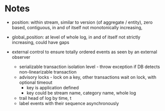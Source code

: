 Notes
=====

* position: within stream, similar to version (of aggregate / entity),
  zero based, contiguous, in and of itself not monotonically increasing,
* global_position: at level of whole log, in and of itself not strictly increasing, could have gaps

* external control to ensure totally ordered events as seen by an external
  observer
    - serializable transaction isolation level - throw exception if DB detects
      non-linearizable transaction
    - advisory locks - lock on a key, other transactions wait on lock, with
      optional timeout
       - key is application defined
       - key could be stream name, category name, whole log
    - trail head of log by time, t
    - label events with their sequence asynchronously